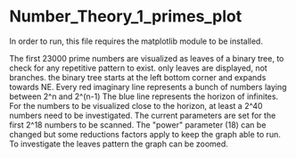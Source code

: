 # Number_Theory_1_primes_plot
In order to run, this file requires the matplotlib module to be installed.

The first 23000 prime numbers are visualized as leaves of a binary tree, to check for any repetitive pattern to exist.
only leaves are displayed, not branches.
the binary tree starts at the left bottom corner and expands towards NE.
Every red imaginary line represents a bunch of numbers laying between 2^n and 2^(n-1)
The blue line represents the horizon of infinites.
For the numbers to be visualized close to the horizon, at least a 2^40 numbers need to be investigated.
The current parameters are set for the first 2^18 numbers to be scanned.
The "power" parameter (18) can be changed but some reductions factors apply to keep the graph able to run.
To investigate the leaves pattern the graph can be zoomed.
